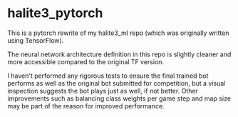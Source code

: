 # halite3_pytorch

This is a pytorch rewrite of my halite3_ml repo (which was originally written using TensorFlow).

The neural network architecture definition in this repo is slightly cleaner and more accessible 
compared to the original TF version.

I haven't performed any rigorous tests to ensure the final trained bot performs as well as the 
original bot submitted for competition, but a visual inspection suggests the bot plays just as 
well, if not better. Other improvements such as balancing class weights per game step and 
map size may be part of the reason for improved performance.
